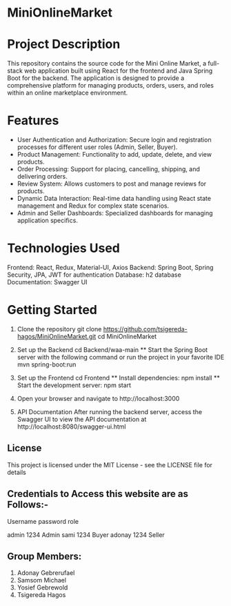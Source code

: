 # MiniOnlineMarket

# Project Description
This repository contains the source code for the Mini Online Market, a full-stack web application built using React for the frontend and Java Spring Boot for the backend. The application is designed to provide a comprehensive platform for managing products, orders, users, and roles within an online marketplace environment.

# Features
* User Authentication and Authorization: Secure login and registration processes for different user roles (Admin, Seller, Buyer).
* Product Management: Functionality to add, update, delete, and view products.
* Order Processing: Support for placing, cancelling, shipping, and delivering orders.
* Review System: Allows customers to post and manage reviews for products.
* Dynamic Data Interaction: Real-time data handling using React state management and Redux for complex state scenarios.
* Admin and Seller Dashboards: Specialized dashboards for managing application specifics.

# Technologies Used
Frontend: React, Redux, Material-UI, Axios
Backend: Spring Boot, Spring Security, JPA, JWT for authentication
Database: h2 database
Documentation: Swagger UI

# Getting Started
1. Clone the repository
git clone https://github.com/tsigereda-hagos/MiniOnlineMarket.git
cd MiniOnlineMarket

2. Set up the Backend
cd Backend/waa-main
** Start the Spring Boot server with the following command or run the project in your favorite IDE
 mvn spring-boot:run

3. Set up the Frontend
cd Frontend
** Install dependencies:
npm install
** Start the development server:
npm start

4. Open your browser and navigate to http://localhost:3000

5. API Documentation
After running the backend server, access the Swagger UI to view the API documentation at
 http://localhost:8080/swagger-ui.html


## License
This project is licensed under the MIT License - see the LICENSE file for details


## Credentials to Access this website are as Follows:-
Username         password         role

admin            1234             Admin
sami             1234             Buyer
adonay           1234             Seller


## Group Members:

1.	Adonay Gebrerufael
2.	Samsom Michael
3.	Yosief Gebrewold
4.	Tsigereda Hagos 
